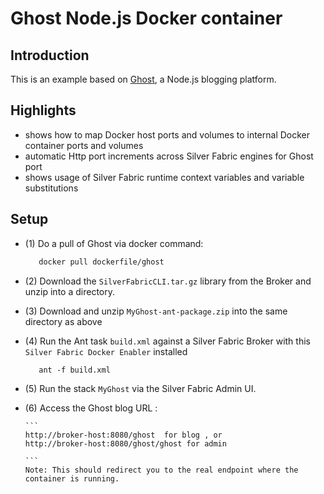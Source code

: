 Ghost Node.js Docker container
=========================================================

Introduction
-------------
This is an example based on [Ghost](https://registry.hub.docker.com/u/dockerfile/ghost/), a Node.js blogging
platform.

Highlights
----------
 - shows how to map Docker host ports and volumes to internal Docker container ports and volumes
 - automatic Http port increments across Silver Fabric engines for Ghost port
 - shows usage of Silver Fabric runtime context variables and variable substitutions

Setup
------
- (1) Do a pull of Ghost via docker command:

    ```bash
       docker pull dockerfile/ghost
    ```
- (2) Download the `SilverFabricCLI.tar.gz` library from the Broker and unzip into a directory.
- (3) Download and unzip `MyGhost-ant-package.zip`  into the same directory as above
- (4) Run the Ant task `build.xml` against a Silver Fabric Broker with this `Silver Fabric Docker Enabler` installed

   ```ant
      ant -f build.xml
   ```
- (5) Run the stack `MyGhost` via the Silver Fabric Admin UI.

- (6) Access the Ghost blog URL : 

      ```
      http://broker-host:8080/ghost  for blog , or
      http://broker-host:8080/ghost/ghost for admin
      
      ```
      Note: This should redirect you to the real endpoint where the container is running.
